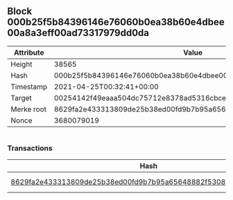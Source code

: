 ## Block 000b25f5b84396146e76060b0ea38b60e4dbee00a8a3eff00ad73317979dd0da

Attribute | Value
--- | ---
Height | 38565
Hash | 000b25f5b84396146e76060b0ea38b60e4dbee00a8a3eff00ad73317979dd0da
Timestamp | 2021-04-25T00:32:41+00:00
Target | 00254142f49eaaa504dc75712e8378ad5316cbcead634704b3734b6271167cc4
Merke root | 8629fa2e433313809de25b38ed00fd9b7b95a65648882f5308ea700474de872b
Nonce | 3680079019

```

```

### Transactions

Hash | Amount
--- | ---
[8629fa2e433313809de25b38ed00fd9b7b95a65648882f5308ea700474de872b](8629fa2e433313809de25b38ed00fd9b7b95a65648882f5308ea700474de872b.md) | 10.00000000 SKEPTI 
